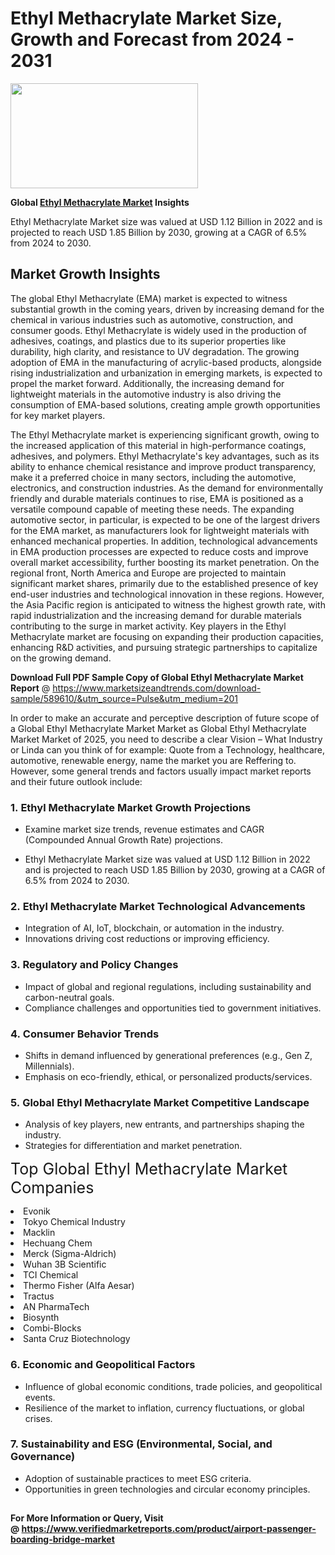 <H1>Ethyl Methacrylate Market Size, Growth and Forecast from 2024 - 2031</H1><img class="aligncenter size-medium wp-image-584254" src="https://thirdeyenews.in/wp-content/uploads/2024/09/Global-Market-Research-300x168.jpeg" alt="" width="300" height="168" /><p><strong>Global&nbsp;<a href="https://www.marketsizeandtrends.com/download-sample/589610/&amp;utm_source=Pulse&amp;utm_medium=201">Ethyl Methacrylate Market</a> Insights</strong></p><p>Ethyl Methacrylate Market size was valued at USD 1.12 Billion in 2022 and is projected to reach USD 1.85 Billion by 2030, growing at a CAGR of 6.5% from 2024 to 2030.</p><p><h2>Market Growth Insights</h2> <p>The global Ethyl Methacrylate (EMA) market is expected to witness substantial growth in the coming years, driven by increasing demand for the chemical in various industries such as automotive, construction, and consumer goods. Ethyl Methacrylate is widely used in the production of adhesives, coatings, and plastics due to its superior properties like durability, high clarity, and resistance to UV degradation. The growing adoption of EMA in the manufacturing of acrylic-based products, alongside rising industrialization and urbanization in emerging markets, is expected to propel the market forward. Additionally, the increasing demand for lightweight materials in the automotive industry is also driving the consumption of EMA-based solutions, creating ample growth opportunities for key market players. </p> <p>The Ethyl Methacrylate market is experiencing significant growth, owing to the increased application of this material in high-performance coatings, adhesives, and polymers. Ethyl Methacrylate's key advantages, such as its ability to enhance chemical resistance and improve product transparency, make it a preferred choice in many sectors, including the automotive, electronics, and construction industries. As the demand for environmentally friendly and durable materials continues to rise, EMA is positioned as a versatile compound capable of meeting these needs. The expanding automotive sector, in particular, is expected to be one of the largest drivers for the EMA market, as manufacturers look for lightweight materials with enhanced mechanical properties. In addition, technological advancements in EMA production processes are expected to reduce costs and improve overall market accessibility, further boosting its market penetration. On the regional front, North America and Europe are projected to maintain significant market shares, primarily due to the established presence of key end-user industries and technological innovation in these regions. However, the Asia Pacific region is anticipated to witness the highest growth rate, with rapid industrialization and the increasing demand for durable materials contributing to the surge in market activity. Key players in the Ethyl Methacrylate market are focusing on expanding their production capacities, enhancing R&D activities, and pursuing strategic partnerships to capitalize on the growing demand. </p><p><span class=""><strong>Download Full PDF Sample Copy of Global Ethyl Methacrylate Market Report</strong> @ <a href="https://www.marketsizeandtrends.com/download-sample/589610/&amp;utm_source=Pulse&amp;utm_medium=201" target="_blank">https://www.marketsizeandtrends.com/download-sample/589610/&amp;utm_source=Pulse&amp;utm_medium=201</a></span></p><p>In order to make an accurate and perceptive description of future scope of a Global&nbsp;Ethyl Methacrylate Market Market as Global&nbsp;Ethyl Methacrylate Market Market of 2025, you need to describe a clear Vision &ndash; What Industry or Linda can you think of for example: Quote from a Technology, healthcare, automotive, renewable energy, name the market you are Reffering to. However, some general trends and factors usually impact market reports and their future outlook include:</p><h3>1.&nbsp;<strong>Ethyl Methacrylate Market Growth Projections</strong></h3><ul><li>Examine market size trends, revenue estimates and CAGR (Compounded Annual Growth Rate) projections.</li><li><p>Ethyl Methacrylate Market size was valued at USD 1.12 Billion in 2022 and is projected to reach USD 1.85 Billion by 2030, growing at a CAGR of 6.5% from 2024 to 2030.</p></li></ul><h3>2.&nbsp;<strong>Ethyl Methacrylate Market Technological Advancements</strong></h3><ul><li>Integration of AI, IoT, blockchain, or automation in the industry.</li><li>Innovations driving cost reductions or improving efficiency.</li></ul><h3>3.&nbsp;<strong>Regulatory and Policy Changes</strong></h3><ul><li>Impact of global and regional regulations, including sustainability and carbon-neutral goals.</li><li>Compliance challenges and opportunities tied to government initiatives.</li></ul><h3>4.&nbsp;<strong>Consumer Behavior Trends</strong></h3><ul><li>Shifts in demand influenced by generational preferences (e.g., Gen Z, Millennials).</li><li>Emphasis on eco-friendly, ethical, or personalized products/services.</li></ul><h3>5.&nbsp;<strong>Global Ethyl Methacrylate Market Competitive Landscape</strong></h3><ul><li>Analysis of key players, new entrants, and partnerships shaping the industry.</li><li>Strategies for differentiation and market penetration.</li></ul><p data-pm-slice="1 1 []"><span style="color: inherit; font-family: inherit; font-size: 25px;">Top Global Ethyl Methacrylate Market Companies</span></p><div class="" data-test-id=""><p><li>Evonik</li><li> Tokyo Chemical Industry</li><li> Macklin</li><li> Hechuang Chem</li><li> Merck (Sigma-Aldrich)</li><li> Wuhan 3B Scientific</li><li> TCI Chemical</li><li> Thermo Fisher (Alfa Aesar)</li><li> Tractus</li><li> AN PharmaTech</li><li> Biosynth</li><li> Combi-Blocks</li><li> Santa Cruz Biotechnology</li></p></div><h3>6.&nbsp;<strong>Economic and Geopolitical Factors</strong></h3><ul><li>Influence of global economic conditions, trade policies, and geopolitical events.</li><li>Resilience of the market to inflation, currency fluctuations, or global crises.</li></ul><h3>7.&nbsp;<strong>Sustainability and ESG (Environmental, Social, and Governance)</strong></h3><ul><li>Adoption of sustainable practices to meet ESG criteria.</li><li>Opportunities in green technologies and circular economy principles.</li></ul><h2><strong style="font-size: 14px;">For More Information or Query, Visit @&nbsp;</strong><a style="background-color: #ffffff; font-size: 14px;" href="https://www.marketsizeandtrends.com/report/ethyl-methacrylate-market/" target="_blank">https://www.verifiedmarketreports.com/product/airport-passenger-boarding-bridge-market</a></h2>
